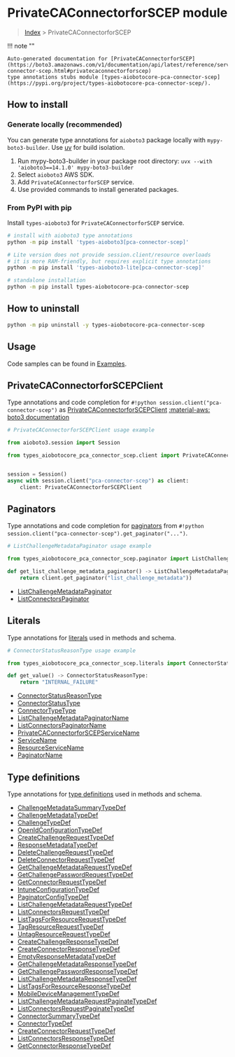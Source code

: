 # PrivateCAConnectorforSCEP module

> [Index](../README.md) > PrivateCAConnectorforSCEP


!!! note ""

    Auto-generated documentation for [PrivateCAConnectorforSCEP](https://boto3.amazonaws.com/v1/documentation/api/latest/reference/services/pca-connector-scep.html#privatecaconnectorforscep)
    type annotations stubs module [types-aiobotocore-pca-connector-scep](https://pypi.org/project/types-aiobotocore-pca-connector-scep/).

## How to install

### Generate locally (recommended)

You can generate type annotations for `aioboto3` package locally with `mypy-boto3-builder`.
Use [uv](https://docs.astral.sh/uv/getting-started/installation/) for build isolation.

1. Run mypy-boto3-builder in your package root directory: `uvx --with 'aioboto3==14.1.0' mypy-boto3-builder`
1. Select `aioboto3` AWS SDK.
1. Add `PrivateCAConnectorforSCEP` service.
1. Use provided commands to install generated packages.



### From PyPI with pip

Install `types-aioboto3` for `PrivateCAConnectorforSCEP` service.

```bash
# install with aioboto3 type annotations
python -m pip install 'types-aioboto3[pca-connector-scep]'

# Lite version does not provide session.client/resource overloads
# it is more RAM-friendly, but requires explicit type annotations
python -m pip install 'types-aioboto3-lite[pca-connector-scep]'

# standalone installation
python -m pip install types-aiobotocore-pca-connector-scep
```



## How to uninstall

```bash
python -m pip uninstall -y types-aiobotocore-pca-connector-scep
```

## Usage

Code samples can be found in [Examples](./usage.md).

## PrivateCAConnectorforSCEPClient

Type annotations and code completion for  `#!python session.client("pca-connector-scep")` as [PrivateCAConnectorforSCEPClient](./client.md)
[:material-aws: boto3 documentation](https://boto3.amazonaws.com/v1/documentation/api/latest/reference/services/pca-connector-scep.html#PrivateCAConnectorforSCEP.Client)

```python
# PrivateCAConnectorforSCEPClient usage example

from aioboto3.session import Session

from types_aiobotocore_pca_connector_scep.client import PrivateCAConnectorforSCEPClient


session = Session()
async with session.client("pca-connector-scep") as client:
    client: PrivateCAConnectorforSCEPClient
```


## Paginators

Type annotations and code completion for
[paginators](./paginators.md)
from `#!python session.client("pca-connector-scep").get_paginator("...")`.

```python
# ListChallengeMetadataPaginator usage example

from types_aiobotocore_pca_connector_scep.paginator import ListChallengeMetadataPaginator

def get_list_challenge_metadata_paginator() -> ListChallengeMetadataPaginator:
    return client.get_paginator("list_challenge_metadata"))
```

- [ListChallengeMetadataPaginator](./paginators.md#listchallengemetadatapaginator)
- [ListConnectorsPaginator](./paginators.md#listconnectorspaginator)








## Literals

Type annotations for [literals](./literals.md) used in methods and schema.

```python
# ConnectorStatusReasonType usage example

from types_aiobotocore_pca_connector_scep.literals import ConnectorStatusReasonType

def get_value() -> ConnectorStatusReasonType:
    return "INTERNAL_FAILURE"
```

- [ConnectorStatusReasonType](./literals.md#connectorstatusreasontype)
- [ConnectorStatusType](./literals.md#connectorstatustype)
- [ConnectorTypeType](./literals.md#connectortypetype)
- [ListChallengeMetadataPaginatorName](./literals.md#listchallengemetadatapaginatorname)
- [ListConnectorsPaginatorName](./literals.md#listconnectorspaginatorname)
- [PrivateCAConnectorforSCEPServiceName](./literals.md#privatecaconnectorforscepservicename)
- [ServiceName](./literals.md#servicename)
- [ResourceServiceName](./literals.md#resourceservicename)
- [PaginatorName](./literals.md#paginatorname)




## Type definitions

Type annotations for [type definitions](./type_defs.md) used in methods and schema.

- [ChallengeMetadataSummaryTypeDef](./type_defs.md#challengemetadatasummarytypedef)
- [ChallengeMetadataTypeDef](./type_defs.md#challengemetadatatypedef)
- [ChallengeTypeDef](./type_defs.md#challengetypedef)
- [OpenIdConfigurationTypeDef](./type_defs.md#openidconfigurationtypedef)
- [CreateChallengeRequestTypeDef](./type_defs.md#createchallengerequesttypedef)
- [ResponseMetadataTypeDef](./type_defs.md#responsemetadatatypedef)
- [DeleteChallengeRequestTypeDef](./type_defs.md#deletechallengerequesttypedef)
- [DeleteConnectorRequestTypeDef](./type_defs.md#deleteconnectorrequesttypedef)
- [GetChallengeMetadataRequestTypeDef](./type_defs.md#getchallengemetadatarequesttypedef)
- [GetChallengePasswordRequestTypeDef](./type_defs.md#getchallengepasswordrequesttypedef)
- [GetConnectorRequestTypeDef](./type_defs.md#getconnectorrequesttypedef)
- [IntuneConfigurationTypeDef](./type_defs.md#intuneconfigurationtypedef)
- [PaginatorConfigTypeDef](./type_defs.md#paginatorconfigtypedef)
- [ListChallengeMetadataRequestTypeDef](./type_defs.md#listchallengemetadatarequesttypedef)
- [ListConnectorsRequestTypeDef](./type_defs.md#listconnectorsrequesttypedef)
- [ListTagsForResourceRequestTypeDef](./type_defs.md#listtagsforresourcerequesttypedef)
- [TagResourceRequestTypeDef](./type_defs.md#tagresourcerequesttypedef)
- [UntagResourceRequestTypeDef](./type_defs.md#untagresourcerequesttypedef)
- [CreateChallengeResponseTypeDef](./type_defs.md#createchallengeresponsetypedef)
- [CreateConnectorResponseTypeDef](./type_defs.md#createconnectorresponsetypedef)
- [EmptyResponseMetadataTypeDef](./type_defs.md#emptyresponsemetadatatypedef)
- [GetChallengeMetadataResponseTypeDef](./type_defs.md#getchallengemetadataresponsetypedef)
- [GetChallengePasswordResponseTypeDef](./type_defs.md#getchallengepasswordresponsetypedef)
- [ListChallengeMetadataResponseTypeDef](./type_defs.md#listchallengemetadataresponsetypedef)
- [ListTagsForResourceResponseTypeDef](./type_defs.md#listtagsforresourceresponsetypedef)
- [MobileDeviceManagementTypeDef](./type_defs.md#mobiledevicemanagementtypedef)
- [ListChallengeMetadataRequestPaginateTypeDef](./type_defs.md#listchallengemetadatarequestpaginatetypedef)
- [ListConnectorsRequestPaginateTypeDef](./type_defs.md#listconnectorsrequestpaginatetypedef)
- [ConnectorSummaryTypeDef](./type_defs.md#connectorsummarytypedef)
- [ConnectorTypeDef](./type_defs.md#connectortypedef)
- [CreateConnectorRequestTypeDef](./type_defs.md#createconnectorrequesttypedef)
- [ListConnectorsResponseTypeDef](./type_defs.md#listconnectorsresponsetypedef)
- [GetConnectorResponseTypeDef](./type_defs.md#getconnectorresponsetypedef)

